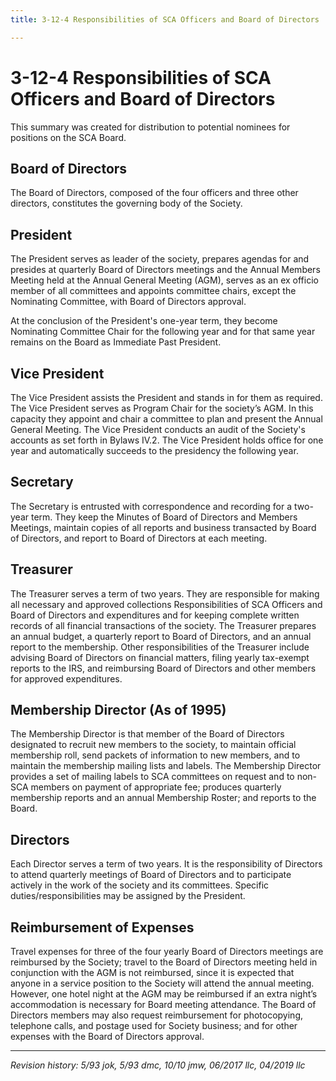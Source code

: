 ```yaml
---
title: 3-12-4 Responsibilities of SCA Officers and Board of Directors

---
```


# 3-12-4 Responsibilities of SCA Officers and Board of Directors

This summary was created for distribution to potential nominees for positions on the SCA Board.

## Board of Directors

The Board of Directors, composed of the four officers and three other directors, constitutes the governing body of the Society.

## President

The President serves as leader of the society, prepares agendas for and presides at quarterly Board of Directors meetings and the Annual Members Meeting held at the Annual General Meeting (AGM), serves as an ex officio member of all committees and appoints committee chairs, except the Nominating Committee, with Board of Directors approval.

At the conclusion of the President's one-year term, they become Nominating Committee Chair for the following year and for that same year remains on the Board as Immediate Past President.

## Vice President

The Vice President assists the President and stands in for them as required. The Vice President serves as Program Chair for the society’s AGM. In this capacity they appoint and chair a committee to plan and present the Annual General Meeting. The Vice President conducts an audit of the Society's accounts as set forth in Bylaws IV.2. The Vice President holds office for one year and automatically succeeds to the presidency the following year.

## Secretary

The Secretary is entrusted with correspondence and recording for a two-year term. They keep the Minutes of Board of Directors and Members Meetings, maintain copies of all reports and business transacted by Board of Directors, and report to Board of Directors at each meeting.

## Treasurer

The Treasurer serves a term of two years. They are responsible for making all necessary and approved collections Responsibilities of SCA Officers and Board of Directors and expenditures and for keeping complete written records of all financial transactions of the society. The Treasurer prepares an annual budget, a quarterly report to Board of Directors, and an annual report to the membership. Other responsibilities of the Treasurer include advising Board of Directors on financial matters, filing yearly tax-exempt reports to the IRS, and reimbursing Board of Directors and other members for approved expenditures.
 
## Membership Director (As of 1995)

The Membership Director is that member of the Board of Directors designated to recruit new members to the society, to maintain official membership roll, send packets of information
to new members, and to maintain the membership mailing lists and labels. The Membership Director provides a set of mailing labels to SCA committees on request and to non-SCA members on payment of appropriate fee; produces quarterly membership reports and an annual Membership Roster; and reports to the Board.

## Directors

Each Director serves a term of two years. It is the responsibility of Directors to attend quarterly meetings of Board of Directors and to participate actively in the work of the society and its committees. Specific duties/responsibilities may be assigned by the President.

## Reimbursement of Expenses

Travel expenses for three of the four yearly Board of Directors meetings are reimbursed by the Society; travel to the Board of Directors meeting held in conjunction with the AGM is not reimbursed, since it is expected that anyone in a service position to the Society will attend the annual meeting. However, one hotel night at the AGM may be reimbursed if an extra night’s accommodation is necessary for Board meeting attendance. The Board of Directors members may also request reimbursement for photocopying, telephone calls, and postage used for Society business; and for other expenses with the Board of Directors approval.

***

_Revision history: 5/93 jok, 5/93 dmc, 10/10 jmw, 06/2017 llc, 04/2019 llc_
